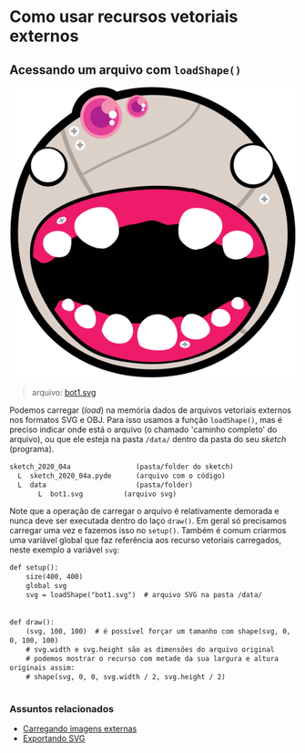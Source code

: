 # Como usar recursos vetoriais externos

## Acessando um arquivo com `loadShape()`


![](assets/bot1.svg)

>arquivo: [bot1.svg](assets/bot1.svg)

Podemos carregar (*load*) na memória dados de arquivos vetoriais externos nos formatos SVG e OBJ. Para isso usamos a função `loadShape()`, mas é preciso indicar onde está o arquivo (o chamado 'caminho completo' do arquivo), ou que ele esteja na pasta `/data/` dentro da pasta do seu *sketch* (programa).

```
sketch_2020_04a                (pasta/folder do sketch)
  L  sketch_2020_04a.pyde      (arquivo com o código)
  L  data                      (pasta/folder)
       L  bot1.svg          (arquivo svg)
```

Note que a operação de carregar o arquivo é relativamente demorada e nunca deve ser executada dentro do laço `draw()`. Em geral só precisamos carregar uma vez e fazemos isso no `setup()`. Também é comum criarmos uma variável global que faz referência aos recurso vetoriais carregados, neste exemplo a variável `svg`:

```pyde
def setup():
    size(400, 400)
    global svg
    svg = loadShape("bot1.svg")  # arquivo SVG na pasta /data/


def draw():
    (svg, 100, 100)  # é possível forçar um tamanho com shape(svg, 0, 0, 100, 100)
    # svg.width e svg.height são as dimensões do arquivo original
    # podemos mostrar o recurso com metade da sua largura e altura originais assim:
    # shape(svg, 0, 0, svg.width / 2, svg.height / 2)
 
```

### Assuntos relacionados

- [Carregando imagens externas](imagens_externas.md)
- [Exportando SVG](exportando_svg.md)
